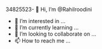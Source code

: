34825523- 👋 Hi, I’m @Rahilroodini
- 👀 I’m interested in ...
- 🌱 I’m currently learning ...
- 💞️ I’m looking to collaborate on ...
- 📫 How to reach me ...

<!---
Rahilroodini/Rahilroodini is a ✨ special ✨ repository because its `README.md` (this file) appears on your GitHub profile.
You can click the Preview link to take a look at your changes.
--->
